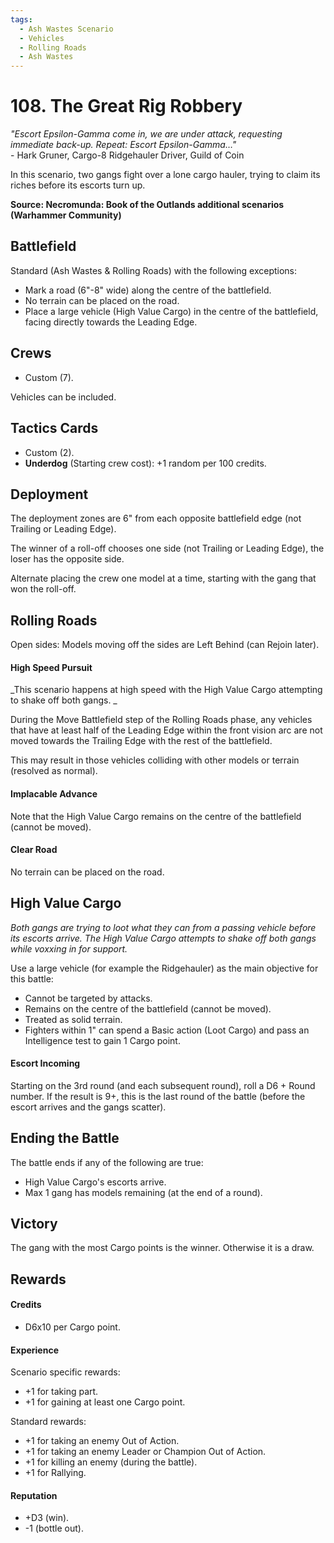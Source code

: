 ```yaml
---
tags:
  - Ash Wastes Scenario
  - Vehicles
  - Rolling Roads
  - Ash Wastes
---
```


# 108. The Great Rig Robbery

_"Escort Epsilon-Gamma come in, we are under attack, requesting immediate back-up. Repeat: Escort Epsilon-Gamma…"_  
\- Hark Gruner, Cargo-8 Ridgehauler Driver, Guild of Coin

In this scenario, two gangs fight over a lone cargo hauler, trying to claim its riches before its escorts turn up.

**Source: Necromunda: Book of the Outlands additional scenarios (Warhammer Community)**

## Battlefield

Standard (Ash Wastes & Rolling Roads) with the following exceptions:

- Mark a road (6"-8" wide) along the centre of the battlefield.
- No terrain can be placed on the road.
- Place a large vehicle (High Value Cargo) in the centre of the battlefield, facing directly towards the Leading Edge.

## Crews

- Custom (7).

Vehicles can be included.

## Tactics Cards

- Custom (2).
- **Underdog** (Starting crew cost): +1 random per 100 credits.

## Deployment

The deployment zones are 6" from each opposite battlefield edge (not Trailing or Leading Edge).

The winner of a roll-off chooses one side (not Trailing or Leading Edge), the loser has the opposite side.

Alternate placing the crew one model at a time, starting with the gang that won the roll-off.

## Rolling Roads

Open sides:
Models moving off the sides are Left Behind (can Rejoin later).

#### High Speed Pursuit

_This scenario happens at high speed with the High Value Cargo attempting to shake off both gangs. _

During the Move Battlefield step of the Rolling Roads phase, any vehicles that have at least half of the Leading Edge within the front vision arc are not moved towards the Trailing Edge with the rest of the battlefield.

This may result in those vehicles colliding with other models or terrain (resolved as normal).

#### Implacable Advance

Note that the High Value Cargo remains on the centre of the battlefield (cannot be moved).

#### Clear Road

No terrain can be placed on the road.

## High Value Cargo

_Both gangs are trying to loot what they can from a passing vehicle before its escorts arrive. The High Value Cargo attempts to shake off both gangs while voxxing in for support._

Use a large vehicle (for example the Ridgehauler) as the main objective for this battle:

- Cannot be targeted by attacks.
- Remains on the centre of the battlefield (cannot be moved).
- Treated as solid terrain.
- Fighters within 1" can spend a Basic action (Loot Cargo) and pass an Intelligence test to gain 1 Cargo point.

#### Escort Incoming

Starting on the 3rd round (and each subsequent round), roll a D6 + Round number. If the result is 9+, this is the last round of the battle (before the escort arrives and the gangs scatter).

## Ending the Battle

The battle ends if any of the following are true:

- High Value Cargo's escorts arrive.
- Max 1 gang has models remaining (at the end of a round).

## Victory

The gang with the most Cargo points is the winner. Otherwise it is a draw.

## Rewards

#### Credits

- D6x10 per Cargo point.

#### Experience

Scenario specific rewards:

- +1 for taking part.
- +1 for gaining at least one Cargo point.

Standard rewards:

- +1 for taking an enemy Out of Action.
- +1 for taking an enemy Leader or Champion Out of Action.
- +1 for killing an enemy (during the battle).
- +1 for Rallying.

#### Reputation

- +D3 (win).
- -1 (bottle out).
